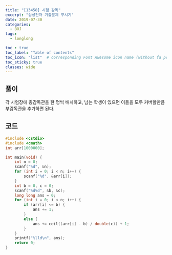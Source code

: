```yaml
---
title: "[13458] 시험 감독"
excerpt: "삼성전자 기출문제 뿌시기"
date: 2019-07-30
categories:
  - BOJ
tags:
  - longlong

toc : true
toc_label: "Table of contents"
toc_icon: "list"  # corresponding Font Awesome icon name (without fa prefix)
toc_sticky: true
classes: wide  
---
```


## 풀이

각 시험장에 총감독관을 한 명씩 배치하고, 남는 학생이 있으면 이들을 모두 커버할만큼 부감독관을 추가하면 된다.

## 코드

```cpp
#include <cstdio>
#include <cmath>
int arr[1000000];

int main(void) {
	int n = 0;
	scanf("%d", &n);
	for (int i = 0; i < n; i++) {
		scanf("%d", &arr[i]);
	}
	int b = 0, c = 0;
	scanf("%d%d", &b, &c);
	long long ans = 0;
	for (int i = 0; i < n; i++) {
		if (arr[i] <= b) {
			ans += 1;
		}
		else {
			ans += ceil((arr[i] - b) / double(c)) + 1;
		}
	}
	printf("%lld\n", ans);
	return 0;
}
```